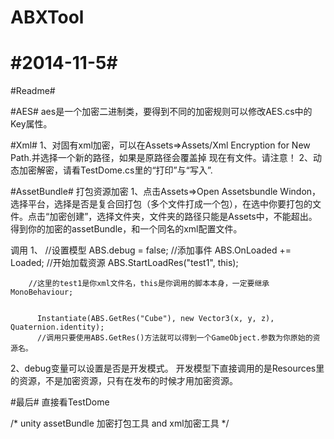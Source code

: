 ABXTool
=======
#2014-11-5#
=======
#Readme#



#AES#
aes是一个加密二进制类，要得到不同的加密规则可以修改AES.cs中的Key属性。

#Xml#
1、对固有xml加密，可以在Assets=>Assets/Xml Encryption for New Path.并选择一个新的路径，如果是原路径会覆盖掉
现在有文件。请注意！
2、动态加密解密，请看TestDome.cs里的“打印”与“写入”.

#AssetBundle#
打包资源加密
1、点击Assets=>Open Assetsbundle Windon，选择平台，选择是否是复合回打包（多个文件打成一个包），在选中你要打包的文件。点击“加密创建”，选择文件夹，文件夹的路径只能是Assets中，不能超出。
得到你的加密的assetBundle，和一个同名的xml配置文件。

调用
1、
			//设置模型
		 ABS.debug = false;
		//添加事件 
        ABS.OnLoaded += Loaded;
		//开始加载资源
        ABS.StartLoadRes("test1", this);
		
		//这里的test1是你xml文件名，this是你调用的脚本本身，一定要继承 MonoBehaviour;
		
		
		  Instantiate(ABS.GetRes("Cube"), new Vector3(x, y, z), Quaternion.identity);
		  //调用只要使用ABS.GetRes()方法就可以得到一个GameObject.参数为你原始的资源名。
2、debug变量可以设置是否是开发模式。
		开发模型下直接调用的是Resources里的资源，不是加密资源，只有在发布的时候才用加密资源。
	

#最后#
直接看TestDome

/*
unity assetBundle 加密打包工具 and xml加密工具
*/
